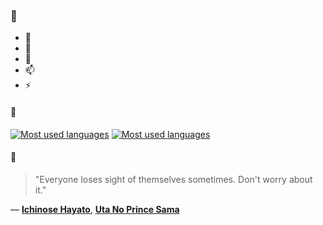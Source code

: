 ### 👋

- 🔭
- 🌱
- 💬
- 📫
- ⚡

#### 🧏

[![Most used languages](https://github-readme-stats-aynah.vercel.app/api/top-langs/?username=aynh&theme=solarized-dark&langs_count=6&layout=compact&hide_title=true)](https://github.com/anuraghazra/github-readme-stats#gh-dark-mode-only)
[![Most used languages](https://github-readme-stats-aynah.vercel.app/api/top-langs/?username=aynh&theme=solarized-light&langs_count=6&layout=compact&hide_title=true)](https://github.com/anuraghazra/github-readme-stats#gh-light-mode-only)

#### 💬

> "Everyone loses sight of themselves sometimes. Don't worry about it."

&mdash; [**Ichinose Hayato**](https://myanimelist.net/character.php?q=Ichinose%20Hayato&cat=character), [**Uta No Prince Sama**](https://myanimelist.net/search/all?q=Uta%20No%20Prince%20Sama&cat=all)
